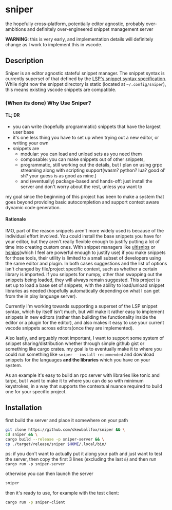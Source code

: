# sniper

the hopefully cross-platform, potentially editor agnostic, probably over-ambitions and definitely over-engineered snippet management server

**WARNING**: this is very early, and implementation details will definitely change as I work to implement this in vscode.

## Description

Sniper is an editor agnostic stateful snippet manager. The snippet syntax is currently superset of that defined by the [LSP's snippet syntax specification](https://github.com/microsoft/language-server-protocol/blob/master/snippetSyntax.md). While right now the snippet directory is static (located at `~/.config/sniper`), this means existing vscode snippets are compatible.

### (When its done) Why Use Sniper?

#### TL; DR

- you can write (hopefully programmatic) snippets that have the largest user base
- it's one less thing you have to set up when trying out a new editor, or writing your own
- snippets are
  - modular: you can load and unload sets as you need them
  - composable: you can make snippets out of other snippets,
  - programmatic, still working out the details, but I plan on using grpc streaming along with scripting support(wasm? python? lua? good ol' sh? your guess is as good as mine.)
  - and (eventually) package-based and hands-off: just install the server and don't worry about the rest, unless you want to

my goal since the beginning of this project has been to make a system that goes beyond providing basic autocompletion and support context aware dynamic code generation.  

#### Rationale

IMO, part of the reason snippets aren't more widely used is because of the individual effort involved. You could install the base snippets you have for your editor, but they aren't really flexible enough to justify putting a lot of time into creating custom ones. With snippet managers like [ultisnips](https://github.com/SirVer/ultisnips) or [hsnips](https://github.com/draivin/hsnips)(which I feel are powerful enough to justify use) if you make snippets for those tools, their utility is limited to a small subset of developers using the same editor and plugin. In both cases suggestions and the list of options isn't changed by file/project specific context, such as whether a certain library is imported. if you snippets for numpy, other than swapping out the snippets being loaded, they will always remain suggested. This project is set up to load a base set of snippets, with the ability to load/unload snippet libraries as needed (hopefully automatically depending on what I can get from the in play language server).

Currently I'm working towards supporting a superset of the LSP snippet syntax, which by itself isn't much, but will make it rather easy to implement snippets in new editors (rather than building the functionality inside the editor or a plugin for the editor), and also makes it easy to use your current vscode snippets across editors(once they are implemented).

Also lastly, and arguably most important, I want to support some system of snippet sharing/distribution whether through simple github gist or something like cargo crates. my goal is to eventually make it to where you could run something like `sniper --install-recommended` and download snippets for the languages **and the libraries** which you have on your system.

As an example it's easy to build an rpc server with libraries like tonic and tarpc, but I want to make it to where you can do so with minimum keystrokes, in a way that supports the contextual nuance required to build one for your specific project.

## Installation

first build the server and place it somewhere on your path

```sh
git clone https://github.com/skewballfox/sniper && \
cd sniper && \
cargo build --release -p sniper-server && \
cp ./target/release/sniper $HOME/.local/bin/ 
```

ps: if you don't want to actually put it along your path and just want to test the server, then copy the first 3 lines (excluding the last `&`) and then run `cargo run -p sniper-server`

otherwise you can then launch the server

```sh
sniper
```

then it's ready to use, for example with the test client:

```sh
cargo run -p sniper-client
```
